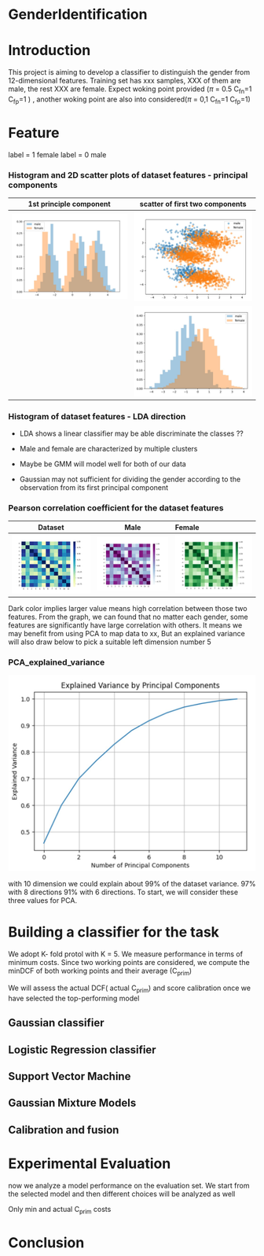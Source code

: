 # GenderIdentification


# Introduction

This project is aiming to develop a classifier to distinguish the gender from 12-dimensional features.
Training set has xxx samples, XXX of them are male, the rest XXX are female.
Expect woking point provided ($\pi$ = 0.5
C<sub>fn</sub>=1 C<sub>fp</sub>=1 ) , another woking point are also into considered($\pi$ = 0,1 C<sub>fn</sub>=1 C<sub>fp</sub>=1)

# Feature

label = 1 female
label = 0 male
### Histogram and 2D scatter plots of dataset features - principal components



| 1st principle component | scatter of first two components |
|:-----------------------:|:-------------------------------:|
| ![](images\gau_1st.jpg) |   ![](images\gau_scatter.jpg)   |
|                         |    ![](images\gau_2ndPC.jpg)    |

### Histogram of dataset features - LDA direction


 - LDA shows a linear classifier may be able discriminate the classes ??

 - Male and female are characterized by multiple clusters
 - Maybe be GMM will model well for both of our data
 - Gaussian may not sufficient for dividing the gender according to the observation from its first principal component

### Pearson correlation coefficient for the dataset features

|          Dataset          |              Male               | Female |
|:-------------------------:|:-------------------------------:|:-------|
| ![](images\heatmap_D.png) | ![](images\heatmap_Dmale.png) |![](images\heatmap_Dfemale.png)|

Dark color implies larger value means high correlation between those two features.
From the graph, we can found that no matter each gender, some features are significantly have large correlation with others.
It means we may benefit from using PCA to map data to xx, But an explained variance will also draw below to pick a suitable left dimension number
5
### PCA_explained_variance

![](images\PCA_explained_var.jpg)

with 10 dimension we could explain about 99% of the dataset variance. 97% with 8 directions 91% with 6 directions. To start, we will consider these three values for PCA.



# Building a classifier for the task

We adopt K- fold protol with K = 5. We measure performance in terms of minimum costs.
Since two working points are considered, we compute the minDCF of both working points and their average (C<sub>prim</sub>)


We will assess the actual DCF( actual C<sub>prim</sub>) and score calibration once we have selected the top-performing model

## Gaussian classifier
## Logistic Regression classifier
## Support Vector Machine
## Gaussian Mixture Models

## Calibration and fusion
# Experimental Evaluation
now we analyze a model performance on the evaluation set. We start from the selected model and then different choices will be analyzed as well

Only min and actual C<sub>prim</sub> costs

# Conclusion

